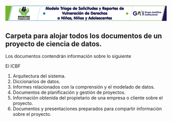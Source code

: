 ![Cabezote](Cabezote.png)
## Carpeta para alojar todos los documentos de un proyecto de ciencia de datos.
Los documentos contendrán información sobre lo siguiente

El ICBF

1. Arquitectura del sistema.
2. Diccionarios de datos.
3. Informes relacionados con la comprensión y el modelado de datos.
4. Documentos de planificación y gestión de proyectos.
5. Información obtenida del propietario de una empresa o cliente sobre el proyecto.
6. Documentos y presentaciones preparados para compartir información sobre el proyecto.